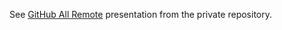 See [GitHub All Remote](https://github.com/dcernat/wfh/blob/master/docs/gitlab_all_remote.pptx) presentation from the private repository.
